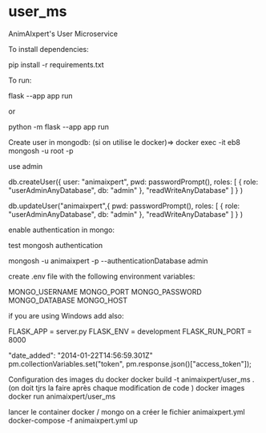 # user_ms
AnimAIxpert's User Microservice

To install dependencies:

pip install -r requirements.txt


To run:


flask --app app run

or

python -m flask --app app run

Create user in mongodb:
(si on utilise le docker)=> docker exec -it eb8 mongosh -u root -p

use admin

db.createUser({
    user: "animaixpert",
    pwd: passwordPrompt(),
    roles: [ { role: "userAdminAnyDatabase", db: "admin" }, "readWriteAnyDatabase" ]
    }
)

db.updateUser("animaixpert",{
pwd: passwordPrompt(),
roles: [ { role: "userAdminAnyDatabase", db: "admin" }, "readWriteAnyDatabase" ]
}
)

enable authentication in mongo:

test mongosh authentication

mongosh -u animaixpert -p --authenticationDatabase admin

create .env file with the following environment variables:

MONGO_USERNAME
MONGO_PORT
MONGO_PASSWORD
MONGO_DATABASE
MONGO_HOST

if you are using Windows add also:

FLASK_APP = server.py
FLASK_ENV = development
FLASK_RUN_PORT = 8000

"date_added": "2014-01-22T14:56:59.301Z"
pm.collectionVariables.set("token", pm.response.json()["access_token"]);


Configuration des images du docker 
docker build -t animaixpert/user_ms .   (on doit tjrs la faire après chaque modification de code )
docker images
docker run animaixpert/user_ms 

lancer le container docker / mongo
on a créer le fichier animaixpert.yml
docker-compose -f animaixpert.yml up
